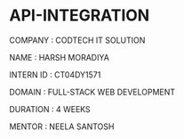 # API-INTEGRATION

COMPANY : CODTECH IT SOLUTION

NAME : HARSH MORADIYA

INTERN ID : CT04DY1571

DOMAIN : FULL-STACK WEB DEVELOPMENT

DURATION : 4 WEEKS

MENTOR : NEELA SANTOSH
